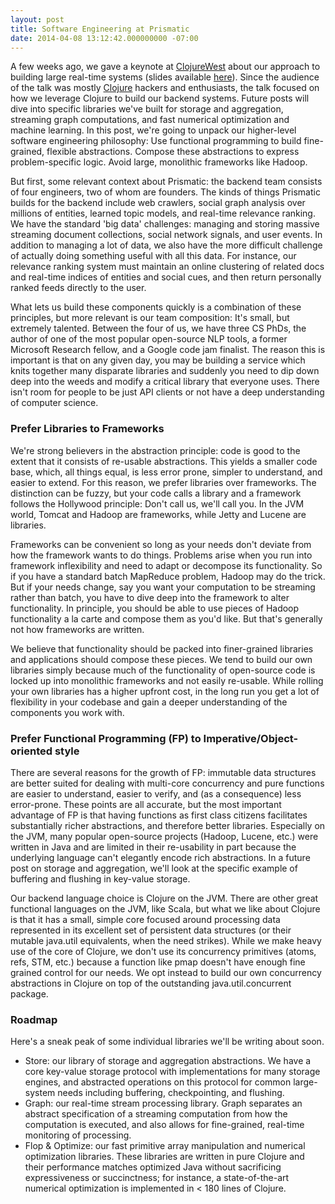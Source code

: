 ```yaml
---
layout: post
title: Software Engineering at Prismatic
date: 2014-04-08 13:12:42.000000000 -07:00
---
```

A few weeks ago, we gave a keynote at [ClojureWest](http://clojurewest.org/) about our approach to building large real-time systems (slides available [here](https://github.com/strangeloop/clojurewest2012-slides/blob/master/Cross-Prismatic.pdf?raw=true)). Since the audience of the talk was mostly [Clojure](http://clojure.org/) hackers and enthusiasts, the talk focused on how we leverage Clojure to build our backend systems. Future posts will dive into specific libraries we've built for storage and aggregation, streaming graph computations, and fast numerical optimization and machine learning. In this post, we're going to unpack our higher-level software engineering philosophy: Use functional programming to build fine-grained, flexible abstractions. Compose these abstractions to express problem-specific logic. Avoid large, monolithic frameworks like Hadoop.

But first, some relevant context about Prismatic: the backend team consists of four engineers, two of whom are founders. The kinds of things Prismatic builds for the backend include web crawlers, social graph analysis over millions of entities, learned topic models, and real-time relevance ranking. We have the standard 'big data' challenges: managing and storing massive streaming document collections, social network signals, and user events. In addition to managing a lot of data, we also have the more difficult challenge of actually doing something useful with all this data. For instance, our relevance ranking system must maintain an online clustering of related docs and real-time indices of entities and social cues, and then return personally ranked feeds directly to the user.

What lets us build these components quickly is a combination of these principles, but more relevant is our team composition: It's small, but extremely talented. Between the four of us, we have three CS PhDs, the author of one of the most popular open-source NLP tools, a former Microsoft Research fellow, and a Google code jam finalist. The reason this is important is that on any given day, you may be building a service which knits together many disparate libraries and suddenly you need to dip down deep into the weeds and modify a critical library that everyone uses. There isn't room for people to be just API clients or not have a deep understanding of computer science.

### Prefer Libraries to Frameworks

We're strong believers in the abstraction principle: code is good to the extent that it consists of re-usable abstractions. This yields a smaller code base, which, all things equal, is less error prone, simpler to understand, and easier to extend. For this reason, we prefer libraries over frameworks. The distinction can be fuzzy, but your code calls a library and a framework follows the Hollywood principle: Don't call us, we'll call you. In the JVM world, Tomcat and Hadoop are frameworks, while Jetty and Lucene are libraries.

Frameworks can be convenient so long as your needs don't deviate from how the framework wants to do things. Problems arise when you run into framework inflexibility and need to adapt or decompose its functionality. So if you have a standard batch MapReduce problem, Hadoop may do the trick. But if your needs change, say you want your computation to be streaming rather than batch, you have to dive deep into the framework to alter functionality. In principle, you should be able to use pieces of Hadoop functionality a la carte and compose them as you'd like. But that's generally not how frameworks are written.

We believe that functionality should be packed into finer-grained libraries and applications should compose these pieces. We tend to build our own libraries simply because much of the functionality of open-source code is locked up into monolithic frameworks and not easily re-usable. While rolling your own libraries has a higher upfront cost, in the long run you get a lot of flexibility in your codebase and gain a deeper understanding of the components you work with.

### Prefer Functional Programming (FP) to Imperative/Object-oriented style

There are several reasons for the growth of FP: immutable data structures are better suited for dealing with multi-core concurrency and pure functions are easier to understand, easier to verify, and (as a consequence) less error-prone. These points are all accurate, but the most important advantage of FP is that having functions as first class citizens facilitates substantially richer abstractions, and therefore better libraries. Especially on the JVM, many popular open-source projects (Hadoop, Lucene, etc.) were written in Java and are limited in their re-usability in part because the underlying language can't elegantly encode rich abstractions. In a future post on storage and aggregation, we'll look at the specific example of buffering and flushing in key-value storage.

Our backend language choice is Clojure on the JVM. There are other great functional languages on the JVM, like Scala, but what we like about Clojure is that it has a small, simple core focused around processing data represented in its excellent set of persistent data structures (or their mutable java.util equivalents, when the need strikes). While we make heavy use of the core of Clojure, we don't use its concurrency primitives (atoms, refs, STM, etc.) because a function like pmap doesn't have enough fine grained control for our needs. We opt instead to build our own concurrency abstractions in Clojure on top of the outstanding java.util.concurrent package.

### Roadmap

Here's a sneak peak of some individual libraries we'll be writing about soon.

* Store: our library of storage and aggregation abstractions. We have a core key-value storage protocol with implementations for many storage engines, and abstracted operations on this protocol for common large-system needs including buffering, checkpointing, and flushing.
* Graph: our real-time stream processing library. Graph separates an abstract specification of a streaming computation from how the computation is executed, and also allows for fine-grained, real-time monitoring of processing.
* Flop & Optimize: our fast primitive array manipulation and numerical optimization libraries. These libraries are written in pure Clojure and their performance matches optimized Java without sacrificing expressiveness or succinctness; for instance, a state-of-the-art numerical optimization is implemented in < 180 lines of Clojure.
